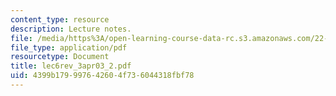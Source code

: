 ```yaml
---
content_type: resource
description: Lecture notes.
file: /media/https%3A/open-learning-course-data-rc.s3.amazonaws.com/22-68j-superconducting-magnets-spring-2003/4399b179997642604f736044318fbf78_lec6rev_3apr03_2.pdf
file_type: application/pdf
resourcetype: Document
title: lec6rev_3apr03_2.pdf
uid: 4399b179-9976-4260-4f73-6044318fbf78
---
```

